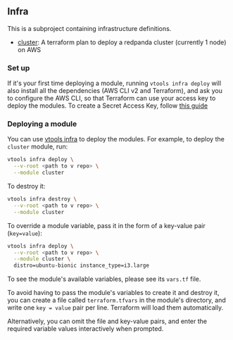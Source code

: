 ## Infra

This is a subproject containing infrastructure definitions. 

- [cluster](cluster/cluster.tf): A terraform plan to deploy a redpanda cluster
  (currently 1 node) on AWS

### Set up

If it's your first time deploying a module, running `vtools infra deploy` will
also install all the dependencies (AWS CLI v2 and Terraform), and ask you to
configure the AWS CLI, so that Terraform can use your access key to deploy the
modules. To create a Secret Access Key, follow
[this guide](https://docs.aws.amazon.com/IAM/latest/UserGuide/id_credentials_access-keys.html#Using_CreateAccessKey)


### Deploying a module

You can use [vtools infra](../tools/vtools/infra/commands.py) to deploy the
modules. For example, to deploy the `cluster` module, run:

```sh
vtools infra deploy \
  --v-root <path to v repo> \
  --module cluster
```

To destroy it:

```sh
vtools infra destroy \
  --v-root <path to v repo> \
  --module cluster
```

To override a module variable, pass it in the form of a key-value pair
(`key=value`):

```sh
vtools infra deploy \
  --v-root <path to v repo> \
  --module cluster \
  distro=ubuntu-bionic instance_type=i3.large
```

To see the module's available variables, please see its `vars.tf` file.

To avoid having to pass the module's variables to create it and destroy it, you
can create a file called `terraform.tfvars` in the module's directory, and write
one `key = value` pair per line. Terraform will load them automatically.

Alternatively, you can omit the file and key-value pairs, and enter the required
variable values interactively when prompted.
